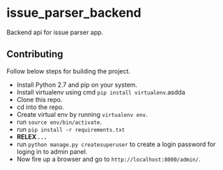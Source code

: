 # issue_parser_backend
Backend api for issue parser app.
## Contributing
Follow below steps for building the project.
- Install Python 2.7 and pip on your system.
- Install virtualenv using cmd `pip install virtualenv`.asdda
- Clone this repo.
- cd into the repo.
- Create virtual env by running `virtualenv env`.
- run `source env/bin/activate`.
- run `pip install -r requirements.txt`
- **RELEX . . .**
- run `python manage.py createsuperuser` to create a login password for loging in to admin panel.
- Now fire up a browser and go to `http://localhost:8000/admin/`.
